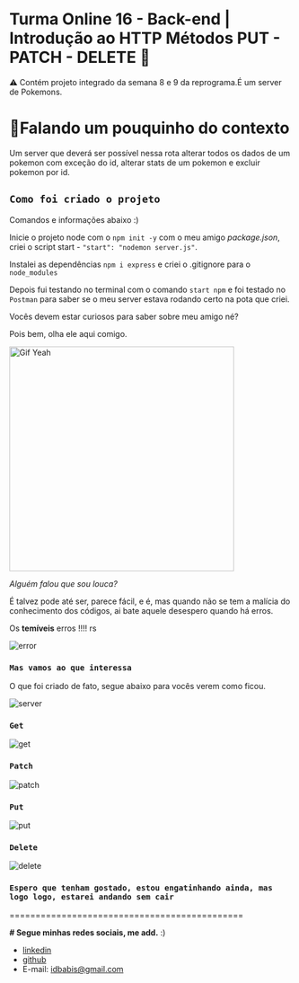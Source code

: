 # Turma Online 16 - Back-end | Introdução ao HTTP Métodos PUT - PATCH - DELETE 🚀 

⚠️ Contém projeto integrado da semana 8 e 9 da reprograma.É um server de Pokemons.

# 🧠Falando um pouquinho do contexto

Um server que deverá ser possível nessa rota alterar todos os dados de um pokemon com exceção do id, alterar stats de um pokemon e excluir pokemon por id.

## `Como foi criado o projeto` 

Comandos e informações abaixo :) 

Inicie o projeto node com o `npm init -y`
com o meu amigo *package.json*, criei o script start - `"start": "nodemon server.js"`.

Instalei as dependências `npm i express`
e criei o .gitignore para o  `node_modules`

Depois fui testando no terminal com o comando `start npm` e foi testado no `Postman` para saber se o meu server estava rodando certo na pota que criei.

Vocês devem estar curiosos para saber sobre meu amigo né?

Pois bem, olha ele aqui comigo.

  <img src="https://user-images.githubusercontent.com/100974682/166061597-d4b43e91-6735-4e84-8225-d740bc786e3f.JPG" alt="Gif Yeah" width="400">

*Alguém falou que sou louca?*

É talvez pode até ser, parece fácil, e é, mas quando não se tem a malícia do conhecimento dos códigos, ai bate aquele desespero quando há erros.

Os **temíveis** erros  !!!! rs  

![error](https://user-images.githubusercontent.com/100974682/170772838-ea30d2f5-4744-45e4-b33a-d7f0550bc42d.jpg)


### `Mas vamos ao que interessa`

O que foi criado de fato, segue abaixo para vocês verem como ficou.

![server](https://user-images.githubusercontent.com/100974682/170775027-dcca6a3f-1d2b-47c7-8b87-1ffabdc7c9d9.png)

### `Get`

![get](https://user-images.githubusercontent.com/100974682/170775046-7b4fc01a-f845-475c-b936-40fcaecbc502.png)

### `Patch`

![patch](https://user-images.githubusercontent.com/100974682/170775064-9a4f0341-7440-4ba3-baf5-684e37b97996.png)

### `Put`

![put](https://user-images.githubusercontent.com/100974682/170775073-8aa6a67b-07c3-4b40-9e04-4d7b7480b2ea.png)

### `Delete`

![delete](https://user-images.githubusercontent.com/100974682/170775086-f8ee8544-4b6a-4dd5-81d6-980bf34ca364.png)


### `Espero que tenham gostado, estou engatinhando ainda, mas logo logo, estarei andando sem cair` 

=============================================


**# Segue minhas redes sociais, me add.**  :)

- [linkedin](https://www.linkedin.com/in/b%C3%A1rbara-gon%C3%A7alves-211b5691/)
- [github](https://github.com/idbabis) 
- E-mail: idbabis@gmail.com 

